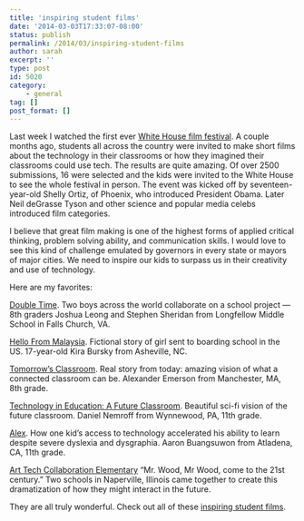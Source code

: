 ```yaml
---
title: 'inspiring student films'
date: '2014-03-03T17:33:07-08:00'
status: publish
permalink: /2014/03/inspiring-student-films
author: sarah
excerpt: ''
type: post
id: 5020
category:
    - general
tag: []
post_format: []
---
```

Last week I watched the first ever [White House film festival](http://www.whitehouse.gov/filmfestival). A couple months ago, students all across the country were invited to make short films about the technology in their classrooms or how they imagined their classrooms could use tech. The results are quite amazing. Of over 2500 submissions, 16 were selected and the kids were invited to the White House to see the whole festival in person. The event was kicked off by seventeen-year-old Shelly Ortiz, of Phoenix, who introduced President Obama. Later Neil deGrasse Tyson and other science and popular media celebs introduced film categories.

I believe that great film making is one of the highest forms of applied critical thinking, problem solving ability, and communication skills. I would love to see this kind of challenge emulated by governors in every state or mayors of major cities. We need to inspire our kids to surpass us in their creativity and use of technology.

Here are my favorites:

[Double Time](https://www.youtube.com/watch?v=awHdAr_n1dk). Two boys across the world collaborate on a school project — 8th graders Joshua Leong and Stephen Sheridan from Longfellow Middle School in Falls Church, VA.

[Hello From Malaysia](http://vimeo.com/85120649). Fictional story of girl sent to boarding school in the US. 17-year-old Kira Bursky from Asheville, NC.

[Tomorrow’s Classroom](http://vimeo.com/83927920). Real story from today: amazing vision of what a connected classroom can be. Alexander Emerson from Manchester, MA, 8th grade.

[Technology in Education: A Future Classroom](https://www.youtube.com/watch?v=uZ73ZsBkcus). Beautiful sci-fi vision of the future classroom. Daniel Nemroff from Wynnewood, PA, 11th grade.

[Alex](https://www.youtube.com/watch?v=ktkZK0hOgps&feature=youtu.be). How one kid’s access to technology accelerated his ability to learn despite severe dyslexia and dysgraphia. Aaron Buangsuwon from Atladena, CA, 11th grade.

[Art Tech Collaboration Elementary](https://www.youtube.com/watch?v=tmMq0ZUD00A#t=39) “Mr. Wood, Mr Wood, come to the 21st century.” Two schools in Naperville, Illinois came together to create this dramatization of how they might interact in the future.

They are all truly wonderful. Check out all of these [inspiring student films](http://www.whitehouse.gov/filmfestival).